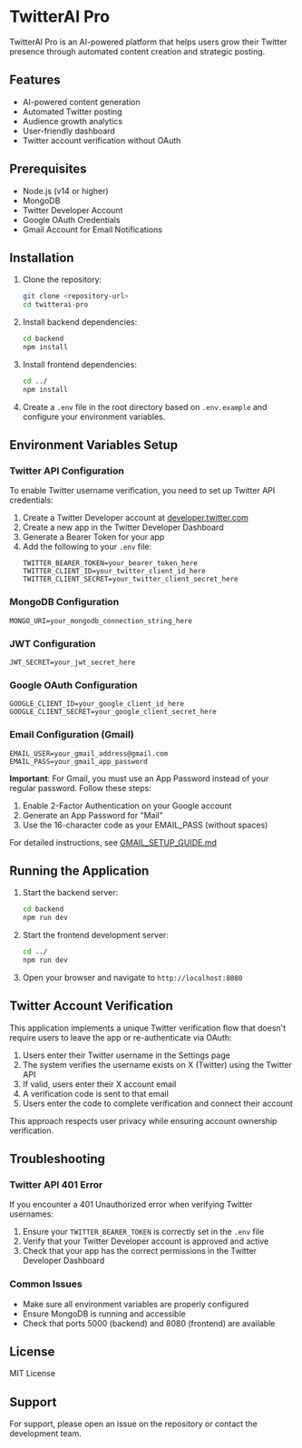 # TwitterAI Pro

TwitterAI Pro is an AI-powered platform that helps users grow their Twitter presence through automated content creation and strategic posting.

## Features

- AI-powered content generation
- Automated Twitter posting
- Audience growth analytics
- User-friendly dashboard
- Twitter account verification without OAuth

## Prerequisites

- Node.js (v14 or higher)
- MongoDB
- Twitter Developer Account
- Google OAuth Credentials
- Gmail Account for Email Notifications

## Installation

1. Clone the repository:
   ```bash
   git clone <repository-url>
   cd twitterai-pro
   ```

2. Install backend dependencies:
   ```bash
   cd backend
   npm install
   ```

3. Install frontend dependencies:
   ```bash
   cd ../
   npm install
   ```

4. Create a `.env` file in the root directory based on `.env.example` and configure your environment variables.

## Environment Variables Setup

### Twitter API Configuration
To enable Twitter username verification, you need to set up Twitter API credentials:

1. Create a Twitter Developer account at [developer.twitter.com](https://developer.twitter.com/)
2. Create a new app in the Twitter Developer Dashboard
3. Generate a Bearer Token for your app
4. Add the following to your `.env` file:
   ```
   TWITTER_BEARER_TOKEN=your_bearer_token_here
   TWITTER_CLIENT_ID=your_twitter_client_id_here
   TWITTER_CLIENT_SECRET=your_twitter_client_secret_here
   ```

### MongoDB Configuration
```
MONGO_URI=your_mongodb_connection_string_here
```

### JWT Configuration
```
JWT_SECRET=your_jwt_secret_here
```

### Google OAuth Configuration
```
GOOGLE_CLIENT_ID=your_google_client_id_here
GOOGLE_CLIENT_SECRET=your_google_client_secret_here
```

### Email Configuration (Gmail)
```
EMAIL_USER=your_gmail_address@gmail.com
EMAIL_PASS=your_gmail_app_password
```

**Important**: For Gmail, you must use an App Password instead of your regular password. Follow these steps:
1. Enable 2-Factor Authentication on your Google account
2. Generate an App Password for "Mail" 
3. Use the 16-character code as your EMAIL_PASS (without spaces)

For detailed instructions, see [GMAIL_SETUP_GUIDE.md](GMAIL_SETUP_GUIDE.md)

## Running the Application

1. Start the backend server:
   ```bash
   cd backend
   npm run dev
   ```

2. Start the frontend development server:
   ```bash
   cd ../
   npm run dev
   ```

3. Open your browser and navigate to `http://localhost:8080`

## Twitter Account Verification

This application implements a unique Twitter verification flow that doesn't require users to leave the app or re-authenticate via OAuth:

1. Users enter their Twitter username in the Settings page
2. The system verifies the username exists on X (Twitter) using the Twitter API
3. If valid, users enter their X account email
4. A verification code is sent to that email
5. Users enter the code to complete verification and connect their account

This approach respects user privacy while ensuring account ownership verification.

## Troubleshooting

### Twitter API 401 Error
If you encounter a 401 Unauthorized error when verifying Twitter usernames:
1. Ensure your `TWITTER_BEARER_TOKEN` is correctly set in the `.env` file
2. Verify that your Twitter Developer account is approved and active
3. Check that your app has the correct permissions in the Twitter Developer Dashboard

### Common Issues
- Make sure all environment variables are properly configured
- Ensure MongoDB is running and accessible
- Check that ports 5000 (backend) and 8080 (frontend) are available

## License

MIT License

## Support

For support, please open an issue on the repository or contact the development team.